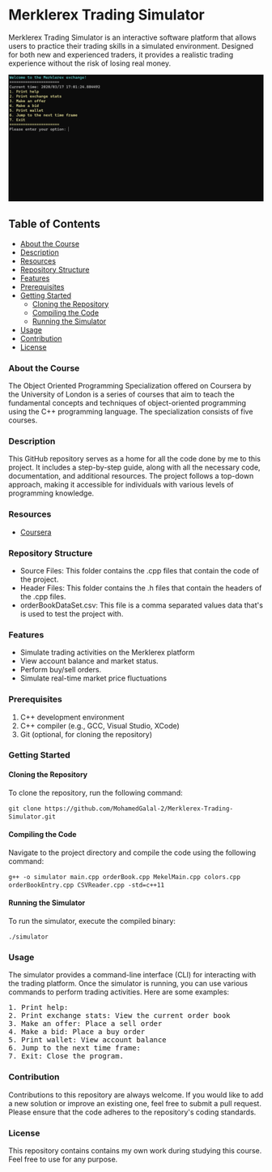 # Merklerex Trading Simulator

Merklerex Trading Simulator is an interactive software platform that allows users to practice their trading skills in a simulated environment. Designed for both new and experienced traders, it provides a realistic trading experience without the risk of losing real money.

![Header](https://github.com/MohamedGalal-2/Merklerex-Trading-Simulator/blob/main/Headerr.png?raw=true)

## Table of Contents
- [About the Course](#About-the-Course)
- [Description](#Description)
- [Resources](#Resources)
- [Repository Structure](#Repository-Structure)
- [Features](#Features)
- [Prerequisites](#Prerequisites)
- [Getting Started](#Getting-Started)
  - [Cloning the Repository](#Cloning-the-Repository)
  - [Compiling the Code](#Compiling-the-Code)
  - [Running the Simulator](#Running-the-Simulator)
- [Usage](#Usage)
- [Contribution](#Contribution)
- [License](#License)

### About the Course
The Object Oriented Programming Specialization offered on Coursera by the University of London is a series of courses that aim to teach the fundamental concepts and techniques of object-oriented programming using the C++ programming language. The specialization consists of five courses.

### Description
This GitHub repository serves as a home for all the code done by me to this project. It includes a step-by-step guide, along with all the necessary code, documentation, and additional resources. The project follows a top-down approach, making it accessible for individuals with various levels of programming knowledge.

### Resources

* [Coursera](https://www.coursera.org/specializations/object-oriented-programming-s12n)

### Repository Structure
* Source Files: This folder contains the .cpp files that contain the code of the project.
* Header Files: This folder contains the .h files that contain the headers of the .cpp files.
* orderBookDataSet.csv: This file is a comma separated values data that's is used to test the project with.

### Features
* Simulate trading activities on the Merklerex platform
* View account balance and market status.
* Perform buy/sell orders.
* Simulate real-time market price fluctuations

### Prerequisites
1. C++ development environment
2. C++ compiler (e.g., GCC, Visual Studio, XCode)
3. Git (optional, for cloning the repository)

### Getting Started
#### Cloning the Repository
To clone the repository, run the following command:

    git clone https://github.com/MohamedGalal-2/Merklerex-Trading-Simulator.git
#### Compiling the Code
Navigate to the project directory and compile the code using the following command:

    g++ -o simulator main.cpp orderBook.cpp MekelMain.cpp colors.cpp orderBookEntry.cpp CSVReader.cpp -std=c++11

#### Running the Simulator
To run the simulator, execute the compiled binary:
    
    ./simulator

### Usage
The simulator provides a command-line interface (CLI) for interacting with the trading platform. Once the simulator is running, you can use various commands to perform trading activities. Here are some examples:
<pre>
1. Print help:
2. Print exchange stats: View the current order book
3. Make an offer: Place a sell order
4. Make a bid: Place a buy order
5. Print wallet: View account balance
6. Jump to the next time frame:
7. Exit: Close the program.
</pre>

### Contribution
Contributions to this repository are always welcome. If you would like to add a new solution or improve an existing one, feel free to submit a pull request. Please ensure that the code adheres to the repository's coding standards.

### License
This repository contains contains my own work during studying this course. Feel free to use for any purpose.
